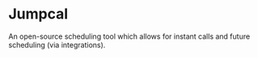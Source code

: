 <p align="center">
  <h1>Jumpcal</h1>
  <p>An open-source scheduling tool which allows for instant calls and future scheduling (via integrations).</p>
</p>
